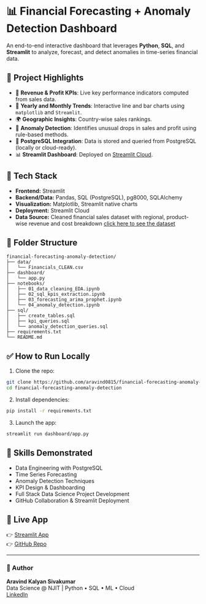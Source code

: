 
# 📊 Financial Forecasting + Anomaly Detection Dashboard

An end-to-end interactive dashboard that leverages **Python**, **SQL**, and **Streamlit** to analyze, forecast, and detect anomalies in time-series financial data.

## 🚀 Project Highlights

- 🔢 **Revenue & Profit KPIs**: Live key performance indicators computed from sales data.
- 📆 **Yearly and Monthly Trends**: Interactive line and bar charts using `matplotlib` and `Streamlit`.
- 🌍 **Geographic Insights**: Country-wise sales rankings.
- 🚨 **Anomaly Detection**: Identifies unusual drops in sales and profit using rule-based methods.
- 🐘 **PostgreSQL Integration**: Data is stored and queried from PostgreSQL (locally or cloud-ready).
- 📊 **Streamlit Dashboard**: Deployed on [Streamlit Cloud](https://financial-forecasting-anomaly-detection-007.streamlit.app/).

## 🧰 Tech Stack

- **Frontend:** Streamlit
- **Backend/Data:** Pandas, SQL (PostgreSQL), pg8000, SQLAlchemy
- **Visualization:** Matplotlib, Streamlit native charts
- **Deployment:** Streamlit Cloud
- **Data Source:** Cleaned financial sales dataset with regional, product-wise revenue and cost breakdown [click here to see the dataset](https://www.kaggle.com/datasets/atharvaarya25/financials)

## 📁 Folder Structure

```
financial-forecasting-anomaly-detection/
├── data/
│   └── Financials_CLEAN.csv
├── dashboard/
│   └── app.py
├── notebooks/
│   ├── 01_data_cleaning_EDA.ipynb
│   ├── 02_sql_kpis_extraction.ipynb
│   ├── 03_forecasting_arima_prophet.ipynb
│   └── 04_anomaly_detection.ipynb
├── sql/
│   ├── create_tables.sql
│   ├── kpi_queries.sql
│   └── anomaly_detection_queries.sql
├── requirements.txt
└── README.md
```

## ✅ How to Run Locally

1. Clone the repo:
```bash
git clone https://github.com/aravind0815/financial-forecasting-anomaly-detection.git
cd financial-forecasting-anomaly-detection
```

2. Install dependencies:
```bash
pip install -r requirements.txt
```

3. Launch the app:
```bash
streamlit run dashboard/app.py
```

## 🧠 Skills Demonstrated

- Data Engineering with PostgreSQL
- Time Series Forecasting
- Anomaly Detection Techniques
- KPI Design & Dashboarding
- Full Stack Data Science Project Development
- GitHub Collaboration & Streamlit Deployment

## 🔗 Live App

👉 [Streamlit App](https://financial-forecasting-anomaly-detection-007.streamlit.app/)  
👉 [GitHub Repo](https://github.com/aravind0815/financial-forecasting-anomaly-detection)

---

### 📌 Author

**Aravind Kalyan Sivakumar**  
Data Science @ NJIT | Python • SQL • ML • Cloud  
[LinkedIn](https://www.linkedin.com/in/aravindkalyan007/)
